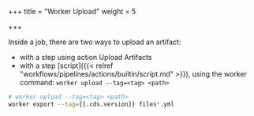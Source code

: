 +++
title = "Worker Upload"
weight = 5

+++

Inside a job, there are two ways to upload an artifact:

* with a step using action Upload Artifacts
* with a step [script]({{< relref "workflows/pipelines/actions/builtin/script.md" >}}), using the worker command: `worker upload --tag=<tag> <path>`


```bash
# worker upload --tag=<tag> <path>
worker export --tag={{.cds.version}} files*.yml
```
